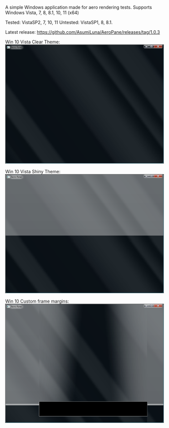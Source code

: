 A simple Windows application made for aero rendering tests. 
Supports Windows Vista, 7, 8, 8.1, 10, 11 (x64)

Tested: VistaSP2, 7, 10, 11
Untested: VistaSP1, 8, 8.1. 

Latest release: https://github.com/AsumiLuna/AeroPane/releases/tag/1.0.3

Win 10 Vista Clear Theme:
![alt text](https://github.com/AsumiLuna/AeroPane/blob/main/Aeropane.PNG?raw=true)

Win 10 Vista Shiny Theme:
![alt text](https://github.com/AsumiLuna/AeroPane/blob/main/win10shinypane.PNG?raw=true)

Win 10 Custom frame margins:
![alt text](https://raw.githubusercontent.com/AsumiLuna/AeroPane/main/aeroframe.PNG)


